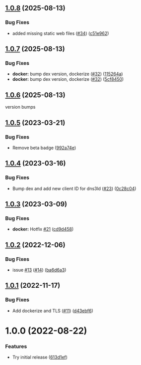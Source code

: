 ## [1.0.8](https://github.com/dns3l/auth/compare/v1.0.7...v1.0.8) (2025-08-13)


### Bug Fixes

* added missing static web files ([#34](https://github.com/dns3l/auth/issues/34)) ([c51e962](https://github.com/dns3l/auth/commit/c51e962aaf525890e307a924e1e7bc0cbbb52dee))

## [1.0.7](https://github.com/dns3l/auth/compare/v1.0.6...v1.0.7) (2025-08-13)


### Bug Fixes

* **docker:** bump dex version, dockerize ([#32](https://github.com/dns3l/auth/issues/32)) ([115264a](https://github.com/dns3l/auth/commit/115264a5984c916bde0b6d05960acd1487b40ac5))
* **docker:** bump dex version, dockerize ([#32](https://github.com/dns3l/auth/issues/32)) ([5cf8450](https://github.com/dns3l/auth/commit/5cf8450b08fe1fd3964876ccdb3a1dc6a3188ec6))

## [1.0.6](https://github.com/dns3l/auth/compare/v1.0.5...v1.0.6) (2025-08-13)

version bumps

## [1.0.5](https://github.com/dns3l/auth/compare/v1.0.4...v1.0.5) (2023-03-21)


### Bug Fixes

* Remove beta badge ([992a74e](https://github.com/dns3l/auth/commit/992a74ec79a2c22882c06433e165e6686a96492f))

## [1.0.4](https://github.com/dns3l/auth/compare/v1.0.3...v1.0.4) (2023-03-16)


### Bug Fixes

* Bump dex and add new client ID for dns3ld ([#23](https://github.com/dns3l/auth/issues/23)) ([0c28c04](https://github.com/dns3l/auth/commit/0c28c0499457ab782ee14a3d6f4fc61b0cc14718))

## [1.0.3](https://github.com/dns3l/auth/compare/v1.0.2...v1.0.3) (2023-03-09)


### Bug Fixes

* **docker:** Hotfix [#21](https://github.com/dns3l/auth/issues/21) ([cd9d458](https://github.com/dns3l/auth/commit/cd9d458d06d2d7d029c9f1aba1a95836e9ed3abd))

## [1.0.2](https://github.com/dns3l/auth/compare/v1.0.1...v1.0.2) (2022-12-06)


### Bug Fixes

* issue [#13](https://github.com/dns3l/auth/issues/13) ([#14](https://github.com/dns3l/auth/issues/14)) ([ba6d6a3](https://github.com/dns3l/auth/commit/ba6d6a34acd1ec672f1be42b2b14ebe312fc3318))

## [1.0.1](https://github.com/dns3l/auth/compare/v1.0.0...v1.0.1) (2022-11-17)


### Bug Fixes

* Add dockerize and TLS ([#11](https://github.com/dns3l/auth/issues/11)) ([d43ebf6](https://github.com/dns3l/auth/commit/d43ebf64dcb7ab9bcbac3fef52ec10e10c40aada))

# 1.0.0 (2022-08-22)


### Features

* Try initial release ([613d1ef](https://github.com/dns3l/auth/commit/613d1efa990677e60749cd779290c6df6d1d6ae1))
